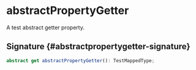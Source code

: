 # abstractPropertyGetter

A test abstract getter property.

## Signature {#abstractpropertygetter-signature}

```typescript
abstract get abstractPropertyGetter(): TestMappedType;
```